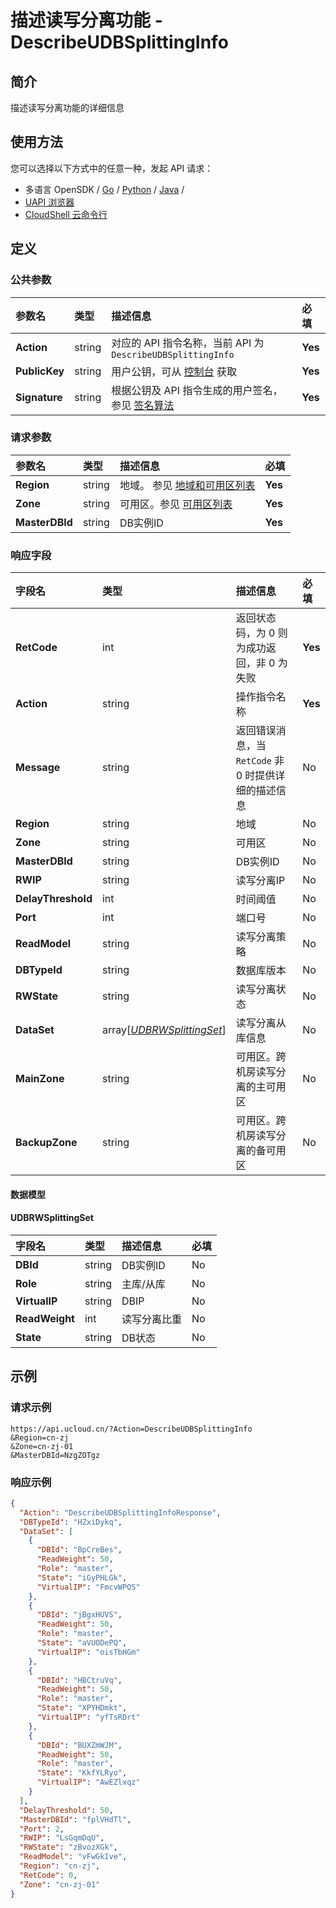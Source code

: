 # 描述读写分离功能 - DescribeUDBSplittingInfo

## 简介

描述读写分离功能的详细信息






## 使用方法

您可以选择以下方式中的任意一种，发起 API 请求：
- 多语言 OpenSDK / [Go](https://github.com/ucloud/ucloud-sdk-go) / [Python](https://github.com/ucloud/ucloud-sdk-python3) / [Java](https://github.com/ucloud/ucloud-sdk-java) /
- [UAPI 浏览器](https://console.ucloud.cn/uapi/detail?id=DescribeUDBSplittingInfo)
- [CloudShell 云命令行](https://shell.ucloud.cn/)


## 定义

### 公共参数

| 参数名 | 类型 | 描述信息 | 必填 |
|:---|:---|:---|:---|
| **Action**     | string  | 对应的 API 指令名称，当前 API 为 `DescribeUDBSplittingInfo`                        | **Yes** |
| **PublicKey**  | string  | 用户公钥，可从 [控制台](https://console.ucloud.cn/uapi/apikey) 获取                                             | **Yes** |
| **Signature**  | string  | 根据公钥及 API 指令生成的用户签名，参见 [签名算法](api/summary/signature.md)  | **Yes** |

### 请求参数

| 参数名 | 类型 | 描述信息 | 必填 |
|:---|:---|:---|:---|
| **Region** | string | 地域。 参见 [地域和可用区列表](https://docs.ucloud.cn/api/summary/regionlist) |**Yes**|
| **Zone** | string | 可用区。参见 [可用区列表](https://docs.ucloud.cn/api/summary/regionlist) |**Yes**|
| **MasterDBId** | string | DB实例ID |**Yes**|

### 响应字段

| 字段名 | 类型 | 描述信息 | 必填 |
|:---|:---|:---|:---|
| **RetCode** | int | 返回状态码，为 0 则为成功返回，非 0 为失败 |**Yes**|
| **Action** | string | 操作指令名称 |**Yes**|
| **Message** | string | 返回错误消息，当 `RetCode` 非 0 时提供详细的描述信息 |No|
| **Region** | string | 地域 |No|
| **Zone** | string | 可用区 |No|
| **MasterDBId** | string | DB实例ID |No|
| **RWIP** | string | 读写分离IP |No|
| **DelayThreshold** | int | 时间阈值 |No|
| **Port** | int | 端口号 |No|
| **ReadModel** | string | 读写分离策略 |No|
| **DBTypeId** | string | 数据库版本 |No|
| **RWState** | string | 读写分离状态 |No|
| **DataSet** | array[[*UDBRWSplittingSet*](#UDBRWSplittingSet)] | 读写分离从库信息 |No|
| **MainZone** | string | 可用区。跨机房读写分离的主可用区 |No|
| **BackupZone** | string | 可用区。跨机房读写分离的备可用区 |No|

#### 数据模型


#### UDBRWSplittingSet

| 字段名 | 类型 | 描述信息 | 必填 |
|:---|:---|:---|:---|
| **DBId** | string | DB实例ID |No|
| **Role** | string | 主库/从库 |No|
| **VirtualIP** | string | DBIP |No|
| **ReadWeight** | int | 读写分离比重 |No|
| **State** | string | DB状态 |No|

## 示例

### 请求示例
    
```
https://api.ucloud.cn/?Action=DescribeUDBSplittingInfo
&Region=cn-zj
&Zone=cn-zj-01
&MasterDBId=NzgZOTgz
```

### 响应示例
    
```json
{
  "Action": "DescribeUDBSplittingInfoResponse",
  "DBTypeId": "HZxiDykq",
  "DataSet": [
    {
      "DBId": "BpCreBes",
      "ReadWeight": 50,
      "Role": "master",
      "State": "iGyPHLGk",
      "VirtualIP": "FmcvWPOS"
    },
    {
      "DBId": "jBgxHUVS",
      "ReadWeight": 50,
      "Role": "master",
      "State": "aVUODePQ",
      "VirtualIP": "oisTbHGm"
    },
    {
      "DBId": "HBCtruVq",
      "ReadWeight": 50,
      "Role": "master",
      "State": "XPYHDmkt",
      "VirtualIP": "yfTsRDrt"
    },
    {
      "DBId": "BUXZmWJM",
      "ReadWeight": 50,
      "Role": "master",
      "State": "KkfYLRyo",
      "VirtualIP": "AwEZlxqz"
    }
  ],
  "DelayThreshold": 50,
  "MasterDBId": "fplVHdTl",
  "Port": 2,
  "RWIP": "LsGqmDqU",
  "RWState": "zBvozXGk",
  "ReadModel": "vFwGkIve",
  "Region": "cn-zj",
  "RetCode": 0,
  "Zone": "cn-zj-01"
}
```





